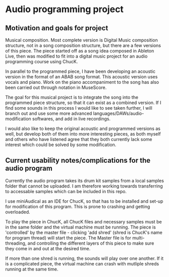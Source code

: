 # Audio programming project

## Motivation and goals for project 
Musical composition. Most complete version is Digital Music composition structure, not in a song composition structure, but there are a few versions of this piece. The piece started off as a song idea composed in Ableton Live, then was modified to fit into a digital music project for an audio programming course using ChucK.

In parallel to the programmed piece, I have been developing an acoustic version in the format of an ABAB song format. This acoustic version uses vocals and piano. Work on the piano accompaniment to the song has also been carried out through notation in MuseScore. 

The goal for this musical project is to integrate the song into the programmed piece structure, so that it can exist as a combined version. If I find some sounds in this process I would like to see taken further, I will branch out and use some more advanced languages/DAWs/audio-modification softwares, and add in live recordings. 

I would also like to keep the original acoustic and programmed versions as well, but develop both of them into more interesting pieces, as both myself and others who have listened agree that they both currently lack some interest which could be solved by some modification.

## Current usability notes/complications for the audio program

Currently the audio program takes its drum kit samples from a local samples folder that cannot be uploaded. I am therefore working towards transferring to accessable samples which can be included in this repo. 

I use miniAudical as an IDE for ChucK, so that has to be installed and set-up for modification of this program. This is prone to crashing and getting overloaded.

To play the piece in ChucK, all ChucK files and necessary samples must be in the same folder and the virtual machine must be running. The piece is 'controlled' by the master file - clicking 'add shred' (shred is ChucK's name for program thread) will start the piece. The Master file is for multi-threading, and controlling the different layers of this piece to make sure they come in and out at the desired time.

If more than one shred is running, the sounds will play over one another. If it is a complicated piece, the virtual machine can crash with mutliple shreds running at the same time. 

